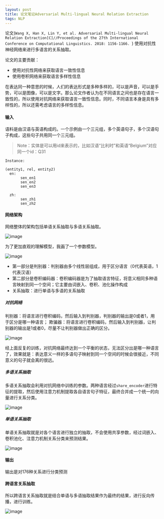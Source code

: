 ```yaml
---
layout: post
title: 论文笔记Adversarial Multi-lingual Neural Relation Extraction
tags: NLP
---
```


论文(`Wang X, Han X, Lin Y, et al. Adversarial Multi-lingual Neural Relation Extraction[C]//Proceedings of the 27th International Conference on Computational Linguistics. 2018: 1156-1166.
`) 使用对抗性神经网络来进行多语言的关系抽取。

论文的主要贡献：
- 使用对抗性网络来获取语言一致性信息
- 使用卷积网络来获取语言多样性信息


在表达同一种意思的时候，人们的表达形式是多种多样的，可以是声音，可以是手势，可以是图像，可以是文字。那么论文作者认为在不同语言之间也是存在语言一致性的，所以使用对抗网络来获取语言一致性信息。同时，不同语言本身是具有多样性的，所以还需考虑语言的多样性信息。

#### 输入
语料是由汉语与英语构成的。一个示例由一个三元组，多个英语句子，多个汉语句子构成，这些句子共用同一个三元组。

> Note：实体是可以用id来表示的，比如汉语“比利时”和英语“Belgium”对应同一个id：Q31

```
Instance:

(entity1, rel, entity2)
  en:  
       sen_en1
       sen_en2
       sen_en3

  zh:  
       sen_zh1
       sen_zh2

```


#### 网络架构

网络整体的架构包括单语关系抽取与多语关系抽取。

![image](http://upyun.midnight2104.com/blog/20181119/architecture.png)

为了更加直观的理解模型，我画了一个参数模型。

![image](http://upyun.midnight2104.com/blog/20181119/model.png)

- 第一部分是判别器：判别器由多个线性层组成，用于区分语言（0代表英语，1代表汉语）
- 第二部分是卷积编码器：卷积编码器是为了抽取语言特征，将意义相同多种语言映射到同一个空间；它主要由词嵌入、卷积、池化操作构成
- 关系抽取：进行单语与多语的关系抽取

##### 对抗网络
判别器：将语言进行卷积编码，然后输入到判别器，判别器的输出是0或者1，用于区分是哪一种语言；
欺骗器：将语言进行卷积编码，然后输入到判别器，让判别器的输出是1或者0，尽量不让判别器做出正确的区分。

![image](http://upyun.midnight2104.com/blog/20181119/advertising.png)

经上面反复的训练，对抗网络最终达到一个平衡的状态，无法区分出是哪一种语言了，效果就是：表达意义一样的多语句子映射到同一个空间的时候会很接近，不同意义的句子就会离的很远。

##### 多语关系抽取
多语关系抽取会利用对抗网络中训练的参数。两种语言经过`share_encoder`进行特征的提取，然后使用注意力机制提取各自语言句子特征，最终合并成一个统一的向量进行关系分类。

![image](http://upyun.midnight2104.com/blog/20181119/multire.png)

##### 单语关系抽取
单语关系抽取就是对各个语言进行独立的抽取，不会使用共享参数，经过词嵌入、卷积池化、注意力机制关系分类来预测结果。

![image](http://upyun.midnight2104.com/blog/20181119/monore.png)

#### 输出
输出是对176种关系进行分类预测

#### 跨语言关系抽取
所以跨语言关系抽取就是结合单语与多语抽取结果作为最终的结果，进行反向传播，进行训练。


![image](http://upyun.midnight2104.com/blog/20181119/result.png)